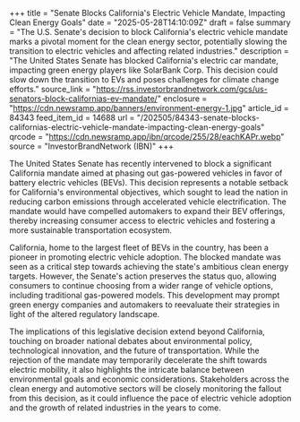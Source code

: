 +++
title = "Senate Blocks California's Electric Vehicle Mandate, Impacting Clean Energy Goals"
date = "2025-05-28T14:10:09Z"
draft = false
summary = "The U.S. Senate's decision to block California's electric vehicle mandate marks a pivotal moment for the clean energy sector, potentially slowing the transition to electric vehicles and affecting related industries."
description = "The United States Senate has blocked California's electric car mandate, impacting green energy players like SolarBank Corp. This decision could slow down the transition to EVs and poses challenges for climate change efforts."
source_link = "https://rss.investorbrandnetwork.com/gcs/us-senators-block-californias-ev-mandate/"
enclosure = "https://cdn.newsramp.app/banners/environment-energy-1.jpg"
article_id = 84343
feed_item_id = 14688
url = "/202505/84343-senate-blocks-californias-electric-vehicle-mandate-impacting-clean-energy-goals"
qrcode = "https://cdn.newsramp.app/ibn/qrcode/255/28/eachKAPr.webp"
source = "InvestorBrandNetwork (IBN)"
+++

<p>The United States Senate has recently intervened to block a significant California mandate aimed at phasing out gas-powered vehicles in favor of battery electric vehicles (BEVs). This decision represents a notable setback for California's environmental objectives, which sought to lead the nation in reducing carbon emissions through accelerated vehicle electrification. The mandate would have compelled automakers to expand their BEV offerings, thereby increasing consumer access to electric vehicles and fostering a more sustainable transportation ecosystem.</p><p>California, home to the largest fleet of BEVs in the country, has been a pioneer in promoting electric vehicle adoption. The blocked mandate was seen as a critical step towards achieving the state's ambitious clean energy targets. However, the Senate's action preserves the status quo, allowing consumers to continue choosing from a wider range of vehicle options, including traditional gas-powered models. This development may prompt green energy companies and automakers to reevaluate their strategies in light of the altered regulatory landscape.</p><p>The implications of this legislative decision extend beyond California, touching on broader national debates about environmental policy, technological innovation, and the future of transportation. While the rejection of the mandate may temporarily decelerate the shift towards electric mobility, it also highlights the intricate balance between environmental goals and economic considerations. Stakeholders across the clean energy and automotive sectors will be closely monitoring the fallout from this decision, as it could influence the pace of electric vehicle adoption and the growth of related industries in the years to come.</p>
